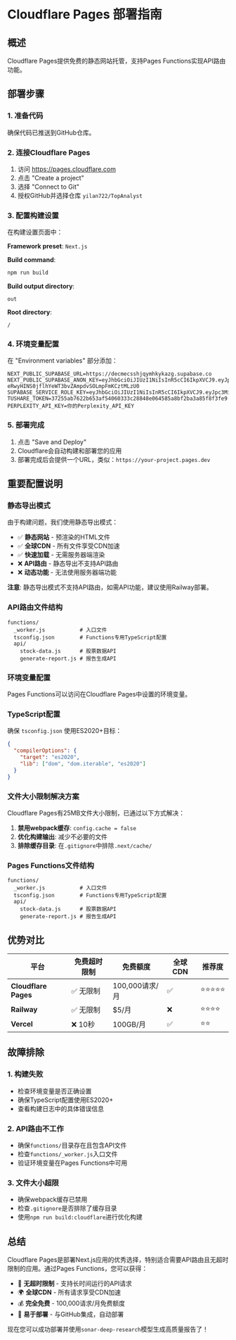 # Cloudflare Pages 部署指南

## 概述
Cloudflare Pages提供免费的静态网站托管，支持Pages Functions实现API路由功能。

## 部署步骤

### 1. 准备代码
确保代码已推送到GitHub仓库。

### 2. 连接Cloudflare Pages
1. 访问 https://pages.cloudflare.com
2. 点击 "Create a project"
3. 选择 "Connect to Git"
4. 授权GitHub并选择仓库 `yilan722/TopAnalyst`

### 3. 配置构建设置
在构建设置页面中：

**Framework preset**: `Next.js`

**Build command**: 
```bash
npm run build
```

**Build output directory**: 
```
out
```

**Root directory**: 
```
/
```

### 4. 环境变量配置
在 "Environment variables" 部分添加：

```
NEXT_PUBLIC_SUPABASE_URL=https://decmecsshjqymhkykazg.supabase.co
NEXT_PUBLIC_SUPABASE_ANON_KEY=eyJhbGciOiJIUzI1NiIsInR5cCI6IkpXVCJ9.eyJpc3MiOiJzdXBhYmFzZSIsInJlZiI6ImRlY21lY3NzaGpxeW1oa3lrYXpnIiwicm9sZSI6ImFub24iLCJpYXQiOjE3NTQ2MzIyNTMsImV4cCI6MjA3MDIwODI1M30.-eRwyHINS0jflhYeWT3bvZAmpdvSOLmpFmKCztMLzU0
SUPABASE_SERVICE_ROLE_KEY=eyJhbGciOiJIUzI1NiIsInR5cCI6IkpXVCJ9.eyJpc3MiOiJzdXBhYmFzZSIsInJlZiI6ImRlY21lY3NzaGpxeW1oa3lrYXpnIiwicm9sZSI6InNlcnZpY2Vfcm9sZSIsImlhdCI6MTc1NDYzMjI1MywiZXhwIjoyMDcwMjA4MjUzfQ.TYomlDXMETtWVXPcyoL8kDdRga4cw48cJmmQnfxmWkI
TUSHARE_TOKEN=37255ab7622b653af54060333c28848e064585a8bf2ba3a85f8f3fe9
PERPLEXITY_API_KEY=你的Perplexity_API_KEY
```

### 5. 部署完成
1. 点击 "Save and Deploy"
2. Cloudflare会自动构建和部署您的应用
3. 部署完成后会提供一个URL，类似：`https://your-project.pages.dev`

## 重要配置说明

### 静态导出模式
由于构建问题，我们使用静态导出模式：

- ✅ **静态网站** - 预渲染的HTML文件
- ✅ **全球CDN** - 所有文件享受CDN加速
- ✅ **快速加载** - 无需服务器端渲染
- ❌ **API路由** - 静态导出不支持API路由
- ❌ **动态功能** - 无法使用服务器端功能

**注意**: 静态导出模式不支持API路由，如需API功能，建议使用Railway部署。

### API路由文件结构
```
functions/
  _worker.js           # 入口文件
  tsconfig.json        # Functions专用TypeScript配置
  api/
    stock-data.js      # 股票数据API
    generate-report.js # 报告生成API
```

### 环境变量配置
Pages Functions可以访问在Cloudflare Pages中设置的环境变量。

### TypeScript配置
确保 `tsconfig.json` 使用ES2020+目标：

```json
{
  "compilerOptions": {
    "target": "es2020",
    "lib": ["dom", "dom.iterable", "es2020"]
  }
}
```

### 文件大小限制解决方案
Cloudflare Pages有25MB文件大小限制，已通过以下方式解决：

1. **禁用webpack缓存**: `config.cache = false`
2. **优化构建输出**: 减少不必要的文件
3. **排除缓存目录**: 在`.gitignore`中排除`.next/cache/`

### Pages Functions文件结构
```
functions/
  _worker.js           # 入口文件
  tsconfig.json        # Functions专用TypeScript配置
  api/
    stock-data.js      # 股票数据API
    generate-report.js # 报告生成API
```

## 优势对比

| 平台 | 免费超时限制 | 免费额度 | 全球CDN | 推荐度 |
|------|-------------|----------|---------|--------|
| **Cloudflare Pages** | ✅ 无限制 | 100,000请求/月 | ✅ | ⭐⭐⭐⭐⭐ |
| **Railway** | ✅ 无限制 | $5/月 | ❌ | ⭐⭐⭐⭐ |
| **Vercel** | ❌ 10秒 | 100GB/月 | ✅ | ⭐⭐ |

## 故障排除

### 1. 构建失败
- 检查环境变量是否正确设置
- 确保TypeScript配置使用ES2020+
- 查看构建日志中的具体错误信息

### 2. API路由不工作
- 确保`functions/`目录存在且包含API文件
- 检查`functions/_worker.js`入口文件
- 验证环境变量在Pages Functions中可用

### 3. 文件大小超限
- 确保webpack缓存已禁用
- 检查`.gitignore`是否排除了缓存目录
- 使用`npm run build:cloudflare`进行优化构建

## 总结

Cloudflare Pages是部署Next.js应用的优秀选择，特别适合需要API路由且无超时限制的应用。通过Pages Functions，您可以获得：

- 🚀 **无超时限制** - 支持长时间运行的API请求
- 🌍 **全球CDN** - 所有请求享受CDN加速
- 💰 **完全免费** - 100,000请求/月免费额度
- 🔧 **易于部署** - 与GitHub集成，自动部署

现在您可以成功部署并使用`sonar-deep-research`模型生成高质量报告了！